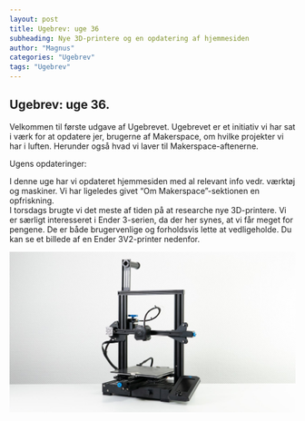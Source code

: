 ```yaml
---
layout: post
title: Ugebrev: uge 36
subheading: Nye 3D-printere og en opdatering af hjemmesiden
author: "Magnus"
categories: "Ugebrev"
tags: "Ugebrev"
---
```

## Ugebrev: uge 36.  

Velkommen til første udgave af Ugebrevet. Ugebrevet er et initiativ vi har sat i værk for at opdatere jer, brugerne af Makerspace, om hvilke projekter vi har i luften. Herunder også hvad vi laver til Makerspace-aftenerne.  

Ugens opdateringer:

I denne uge har vi opdateret hjemmesiden med al relevant info vedr. værktøj og maskiner. Vi har ligeledes givet “Om Makerspace”-sektionen en opfriskning.  
I torsdags brugte vi det meste af tiden på at researche nye 3D-printere. Vi er særligt interesseret i Ender 3-serien, da der her synes, at vi får meget for pengene. De er både brugervenlige og forholdsvis lette at vedligeholde. Du kan se et billede af en Ender 3V2-printer nedenfor.

![Ender 3V2](/assets/images/posts/ugebreve/ender-3v2.jpg "Standardkonfiguration af Ender 3V2")
